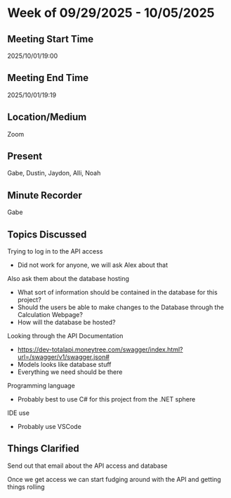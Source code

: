 # Week of 09/29/2025 - 10/05/2025

## Meeting Start Time

2025/10/01/19:00

## Meeting End Time

2025/10/01/19:19

## Location/Medium

Zoom

## Present

Gabe, Dustin, Jaydon, Alli, Noah

## Minute Recorder

Gabe

## Topics Discussed

Trying to log in to the API access
- Did not work for anyone, we will ask Alex about that

Also ask them about the database hosting
- What sort of information should be contained in the database for this project? 
- Should the users be able to make changes to the Database through the Calculation Webpage? 
- How will the database be hosted?

Looking through the API Documentation
- https://dev-totalapi.moneytree.com/swagger/index.html?url=/swagger/v1/swagger.json# 
- Models looks like database stuff
- Everything we need should be there

Programming language
- Probably best to use C# for this project from the .NET sphere

IDE use
- Probably use VSCode


## Things Clarified

Send out that email about the API access and database

Once we get access we can start fudging around with the API and getting things rolling
